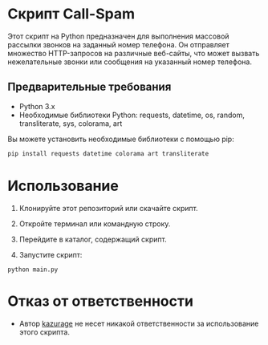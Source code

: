 # Скрипт Call-Spam

Этот скрипт на Python предназначен для выполнения массовой рассылки звонков на заданный номер телефона. Он отправляет множество HTTP-запросов на различные веб-сайты, что может вызвать нежелательные звонки или сообщения на указанный номер телефона.

## Предварительные требования
- Python 3.x
- Необходимые библиотеки Python: requests, datetime, os, random, transliterate, sys, colorama, art

Вы можете установить необходимые библиотеки с помощью pip:

```bash
pip install requests datetime colorama art transliterate
```
# Использование

1. Клонируйте этот репозиторий или скачайте скрипт.

2. Откройте терминал или командную строку.

3. Перейдите в каталог, содержащий скрипт.

4. Запустите скрипт:
```
python main.py
```

# Отказ от ответственности

- Автор [kazurage](https://github.com/kazurage/) не несет никакой ответственности за использование этого скрипта.
